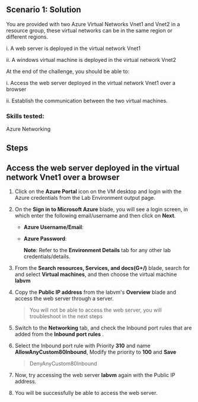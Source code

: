 ## Scenario 1: Solution
You are provided with two Azure Virtual Networks Vnet1 and Vnet2 in a resource group, these virtual networks can be in the same region or different regions.

i. A web server is deployed in the virtual network Vnet1

ii. A windows virtual machine is deployed in the virtual network Vnet2

At the end of the challenge, you should be able to:

i. Access the web server deployed in the virtual network Vnet1 over a browser

ii. Establish the communication between the two virtual machines.

### Skills tested: 
Azure Networking

## Steps

## Access the web server deployed in the virtual network Vnet1 over a browser

1. Click on the **Azure Portal** icon on the VM desktop and login with the Azure credentials from the Lab Environment output page.

2. On the **Sign in to Microsoft Azure** blade, you will see a login screen, in which enter the following email/username and then click on **Next**.  

   * **Azure Username/Email**:  <inject key="AzureAdUserEmail"></inject> 
   * **Azure Password**:  <inject key="AzureAdUserPassword"></inject>

        **Note**: Refer to the **Environment Details** tab for any other lab credentials/details.

3. From the **Search resources, Services, and docs(G+/)** blade, search for and select **Virtual machines**, and then choose the virtual machine **labvm**

4. Copy the **Public IP address** from the labvm's **Overview** blade and access the web server through a server.
   
   >You will not be able to access the web server, you will troubleshoot in the next steps

5. Switch to the **Networking** tab, and check the Inbound port rules that are added from the **Inbound port rules** .

6. Select the Inbound port rule with Priority **310** and name **AllowAnyCustom80Inbound**, Modify the priority to **100** and **Save**
   >DenyAnyCustom80Inbound

7. Now, try accessing the web server **labvm** again with the Public IP address.

8. You will be successfully be able to access the web server.

